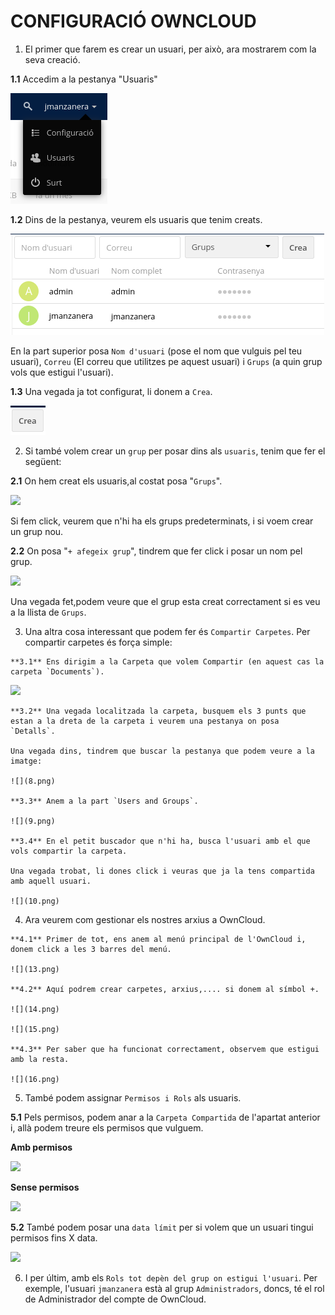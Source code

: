 #  **CONFIGURACIÓ OWNCLOUD**

1. El primer que farem es crear un usuari, per això, ara mostrarem com la seva creació.

  **1.1** Accedim a la pestanya "Usuaris"

  ![](1.png)

  **1.2** Dins de la pestanya, veurem els usuaris que tenim creats.

  ![](2.png)

  En la part superior posa `Nom d'usuari` (pose el nom que vulguis pel teu usuari), `Correu` (El correu que utilitzes pe aquest usuari) i `Grups` (a quin grup vols que estigui l'usuari).

  **1.3** Una vegada ja tot configurat, li donem a `Crea`.

  ![](3.png)


2. Si també volem crear un `grup` per posar dins als `usuaris`, tenim que fer el següent:

  **2.1** On hem creat els usuaris,al costat posa "`Grups`".

  ![](4.png)

  Si fem click, veurem que n'hi ha els grups predeterminats, i si voem crear un grup nou.

  **2.2** On posa "`+ afegeix grup`", tindrem que fer click i posar un nom pel grup.

  ![](6.png)

  Una vegada fet,podem veure que el grup esta creat correctament si es veu a la llista de `Grups`.



  3. Una altra cosa interessant que podem fer és `Compartir Carpetes`. Per compartir carpetes és força simple:

    **3.1** Ens dirigim a la Carpeta que volem Compartir (en aquest cas la carpeta `Documents`).

  ![](7.png)

    **3.2** Una vegada localitzada la carpeta, busquem els 3 punts que estan a la dreta de la carpeta i veurem una pestanya on posa `Detalls`.

    Una vegada dins, tindrem que buscar la pestanya que podem veure a la imatge:

    ![](8.png)

    **3.3** Anem a la part `Users and Groups`.

    ![](9.png)

    **3.4** En el petit buscador que n'hi ha, busca l'usuari amb el que vols compartir la carpeta.

    Una vegada trobat, li dones click i veuras que ja la tens compartida amb aquell usuari.

    ![](10.png)



  4. Ara veurem com gestionar els nostres arxius a OwnCloud.

    **4.1** Primer de tot, ens anem al menú principal de l'OwnCloud i, donem click a les 3 barres del menú.

    ![](13.png)

    **4.2** Aquí podrem crear carpetes, arxius,.... si donem al símbol +.

    ![](14.png)

    ![](15.png)

    **4.3** Per saber que ha funcionat correctament, observem que estigui amb la resta.

    ![](16.png)


5. També podem assignar `Permisos i Rols` als usuaris.

  **5.1** Pels permisos, podem anar a la `Carpeta Compartida` de l'apartat anterior i, allà podem treure els permisos que vulguem.

  **Amb permisos**

  ![](10.png)

  **Sense permisos**

  ![](11.png)

  **5.2** També podem posar una `data límit` per si volem que un usuari tingui permisos fins X data.

  ![](12.png)

6. I per últim, amb els `Rols tot depèn del grup on estigui l'usuari`. Per exemple, l'usuari `jmanzanera` està al grup `Administradors`, doncs, té el rol de Administrador del compte de OwnCloud.
